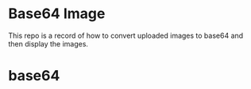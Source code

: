 # Base64 Image

This repo is a record of how to convert uploaded images to base64 and then display the images.
# base64
